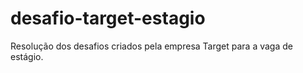 # desafio-target-estagio
Resolução dos desafios criados pela empresa Target para a vaga de estágio.
